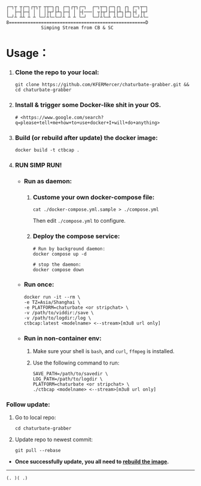 ```
┌─┐┬ ┬┌─┐┌┬┐┬ ┬┬─┐┌┐ ┌─┐┌┬┐┌─┐  ┌─┐┬─┐┌─┐┌┐ ┌┐ ┌─┐┬─┐
│  ├─┤├─┤ │ │ │├┬┘├┴┐├─┤ │ ├┤───│ ┬├┬┘├─┤├┴┐├┴┐├┤ ├┬┘
└─┘┴ ┴┴ ┴ ┴ └─┘┴└─└─┘┴ ┴ ┴ └─┘  └─┘┴└─┴ ┴└─┘└─┘└─┘┴└─
8===================================================D
             Simping Stream from CB & SC
```

# Usage：

  1. ### Clone the repo to your local:

      ```shell
      git clone https://github.com/KFERMercer/chaturbate-grabber.git && cd chaturbate-grabber
      ```

  2. ### Install & trigger some Docker-like shit in your OS.

      ```shell
      # <https://www.google.com/search?q=please+tell+me+how+to+use+docker+I+will+do+anything>
      ```

  3. ### Build (or rebuild after update) the docker image:

      ```shell
      docker build -t ctbcap .
      ```

  4. ### RUN SIMP RUN!

     - ### Run as daemon:

       1. ### Custome your own docker-compose file:

          ```shell
          cat ./docker-compose.yml.sample > ./compose.yml
          ```
          Then edit `./compose.yml` to configure.

       2. ### Deploy the compose service:

          ```shell
          # Run by background daemon:
          docker compose up -d

          # stop the daemon:
          docker compose down
          ```

     - ### Run once:

        ```shell
        docker run -it --rm \
        -e TZ=Asia/Shanghai \
        -e PLATFORM=chaturbate <or stripchat> \
        -v /path/to/viddir:/save \
        -v /path/to/logdir:/log \
        ctbcap:latest <modelname> <--stream>[m3u8 url only]
        ```
     - ### Run in non-container env:

       1. Make sure your shell is `bash`, and `curl`, `ffmpeg` is installed.

       2. Use the following command to run:

          ```shell
          SAVE_PATH=/path/to/savedir \
          LOG_PATH=/path/to/logdir \
          PLATFORM=chaturbate <or stripchat> \
          ./ctbcap <modelname> <--stream>[m3u8 url only]
          ```

### Follow update:

1. Go to local repo:

    ```shell
    cd chaturbate-grabber
    ```

2. Update repo to newest commit:

    ```shell
    git pull --rebase
    ```

- **Once successfully update, you all need to [rebuild the image](#build-or-rebuild-after-update-the-docker-image).**

---

`(. )( .)`
